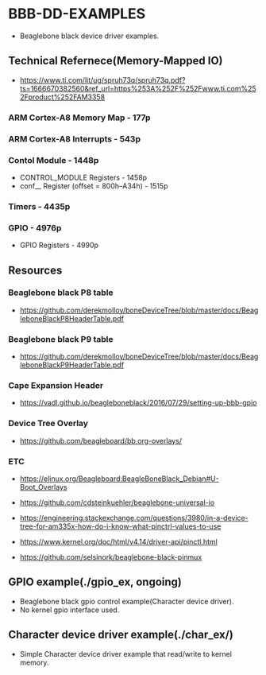 # BBB-DD-EXAMPLES
 - Beaglebone black device driver examples.



## Technical Refernece(Memory-Mapped IO)
 + https://www.ti.com/lit/ug/spruh73q/spruh73q.pdf?ts=1666670382560&ref_url=https%253A%252F%252Fwww.ti.com%252Fproduct%252FAM3358

### ARM Cortex-A8 Memory Map - 177p
### ARM Cortex-A8 Interrupts - 543p 
### Contol Module - 1448p
 + CONTROL_MODULE Registers - 1458p
 + conf_<module>_<pin> Register (offset = 800h–A34h) - 1515p
### Timers - 4435p
### GPIO - 4976p
 + GPIO Registers - 4990p

## Resources
### Beaglebone black P8 table
+ https://github.com/derekmolloy/boneDeviceTree/blob/master/docs/BeagleboneBlackP8HeaderTable.pdf
### Beaglebone black P9 table
+ https://github.com/derekmolloy/boneDeviceTree/blob/master/docs/BeagleboneBlackP9HeaderTable.pdf
### Cape Expansion Header
+ https://vadl.github.io/beagleboneblack/2016/07/29/setting-up-bbb-gpio

### Device Tree Overlay
+ https://github.com/beagleboard/bb.org-overlays/
### ETC
+ https://elinux.org/Beagleboard:BeagleBoneBlack_Debian#U-Boot_Overlays
+ https://github.com/cdsteinkuehler/beaglebone-universal-io

+ https://engineering.stackexchange.com/questions/3980/in-a-device-tree-for-am335x-how-do-i-know-what-pinctrl-values-to-use
+ https://www.kernel.org/doc/html/v4.14/driver-api/pinctl.html
+ https://github.com/selsinork/beaglebone-black-pinmux
## GPIO example(./gpio_ex, ongoing)
- Beaglebone black gpio control example(Character device driver).
- No kernel gpio interface used.

## Character device driver example(./char_ex/)
- Simple Character device driver example that read/write to kernel memory.

